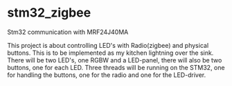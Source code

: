 # stm32_zigbee
Stm32 communication with MRF24J40MA

This project is about controlling LED's with Radio(zigbee) and physical buttons.
This is to be implemented as my kitchen lightning over the sink.
There will be two LED's, one RGBW and a LED-panel, there will also be two buttons, one for each LED.
Three threads will be running on the STM32, one for handling the buttons, one for the radio and one for the LED-driver.
